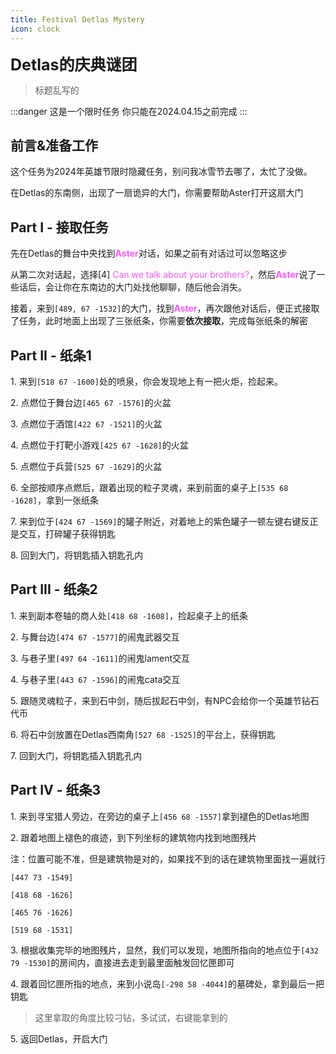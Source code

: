 ```yaml
---
title: Festival Detlas Mystery
icon: clock
---
```


<span style="font-size: 25px;">**Detlas的庆典谜团**</span>

>标题乱写的

:::danger 这是一个限时任务
你只能在2024.04.15之前完成
:::

## 前言&准备工作

这个任务为2024年英雄节限时隐藏任务，别问我冰雪节去哪了，太忙了没做。

在Detlas的东南侧，出现了一扇诡异的大门，你需要帮助Aster打开这扇大门

## Part I - 接取任务

先在Detlas的舞台中央找到<font color=FF55FF>**Aster**</font>对话，如果之前有对话过可以忽略这步

从第二次对话起，选择[4] <font color=FF55FF>Can we talk about your brothers?</font>，然后<font color=FF55FF>**Aster**</font>说了一些话后，会让你在东南边的大门处找他聊聊，随后他会消失。

接着，来到`[489, 67 -1532]`的大门，找到<font color=FF55FF>**Aster**</font>，再次跟他对话后，便正式接取了任务，此时地面上出现了三张纸条，你需要**依次接取**，完成每张纸条的解密

## Part II - 纸条1

<span class="stage-index">1.</span>  来到`[518 67 -1600]`处的喷泉，你会发现地上有一把火炬，捡起来。

<span class="stage-index">2.</span>  点燃位于舞台边`[465 67 -1576]`的火盆

<span class="stage-index">3.</span>  点燃位于酒馆`[422 67 -1521]`的火盆

<span class="stage-index">4.</span>  点燃位于打靶小游戏`[425 67 -1628]`的火盆

<span class="stage-index">5.</span>  点燃位于兵营`[525 67 -1629]`的火盆

<span class="stage-index">6.</span>  全部按顺序点燃后，跟着出现的粒子灵魂，来到前面的桌子上`[535 68 -1628]`，拿到一张纸条

<span class="stage-index">7.</span>  来到位于`[424 67 -1569]`的罐子附近，对着地上的紫色罐子一顿左键右键反正是交互，打碎罐子获得钥匙

<span class="stage-index">8.</span>  回到大门，将钥匙插入钥匙孔内

## Part III - 纸条2

<span class="stage-index">1.</span>  来到副本卷轴的商人处`[418 68 -1608]`，捡起桌子上的纸条

<span class="stage-index">2.</span>  与舞台边`[474 67 -1577]`的闹鬼武器交互

<span class="stage-index">3.</span>  与巷子里`[497 64 -1611]`的闹鬼lament交互

<span class="stage-index">4.</span>  与巷子里`[443 67 -1596]`的闹鬼cata交互

<span class="stage-index">5.</span>  跟随灵魂粒子，来到石中剑，随后拔起石中剑，有NPC会给你一个英雄节钻石代币

<span class="stage-index">6.</span>  将石中剑放置在Detlas西南角`[527 68 -1525]`的平台上，获得钥匙

<span class="stage-index">7.</span>  回到大门，将钥匙插入钥匙孔内

## Part IV - 纸条3

<span class="stage-index">1.</span>  来到寻宝猎人旁边，在旁边的桌子上`[456 68 -1557]`拿到褪色的Detlas地图

<span class="stage-index">2.</span>  跟着地图上褪色的痕迹，到下列坐标的建筑物内找到地图残片

注：位置可能不准，但是建筑物是对的，如果找不到的话在建筑物里面找一遍就行

`[447 73 -1549]`

`[418 68 -1626]`

`[465 76 -1626]`

`[519 68 -1531]`

<span class="stage-index">3.</span>  根据收集完毕的地图残片，显然，我们可以发现，地图所指向的地点位于`[432 79 -1530]`的房间内，直接进去走到最里面触发回忆匣即可

<span class="stage-index">4.</span>  跟着回忆匣所指的地点，来到小说岛`[-298 58 -4044]`的墓碑处，拿到最后一把钥匙
> 这里拿取的角度比较刁钻，多试试，右键能拿到的

<span class="stage-index">5.</span>  返回Detlas，开启大门

